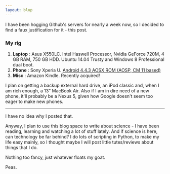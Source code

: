 ```yaml
---
layout: blup
---
```


I have been hogging Github's servers for nearly a week now, so I decided to find a faux justification for it - this post.

### My rig
1. **Laptop** : Asus X550LC. Intel Haswell Processor, Nvidia GeForce 720M, 4 GB RAM, 750 GB HDD. Ubuntu 14.04 Trusty and Windows 8 Professional dual boot.
2. **Phone** : Sony Xperia U. [Android 4.4.3 AOSX ROM (AOSP, CM 11 based)](http://forum.xda-developers.com/xperia-u/u-development/rom-xperia-aosx-rom-t2716190)
3. **Misc** : Amazon Kindle. Recently acquired!

I plan on getting a backup external hard drive, an iPod classic and, when I am rich enough, a 13" MacBook Air. Also if I am in dire need of a new phone, it'll probably be a Nexus 5, given how Google doesn't seem too eager to make new phones.

-----------

I have no idea why I posted that.

Anyway, I plan to use this blog space to write about science - I have been reading, learning and watching a lot of stuff lately. And if science is here, can technology be far behind? I do lots of scripting in Python, to make my life easy mainly, so I thought maybe I will post little tutes/reviews about things that I do.

Nothing too fancy, just whatever floats my goat.

Peas.
